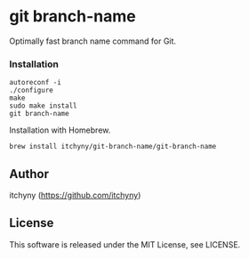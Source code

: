 # git branch-name
Optimally fast branch name command for Git.

### Installation

```vim
autoreconf -i
./configure
make
sudo make install
git branch-name
```

Installation with Homebrew.
```shell
brew install itchyny/git-branch-name/git-branch-name
```

## Author
itchyny (https://github.com/itchyny)

## License
This software is released under the MIT License, see LICENSE.
